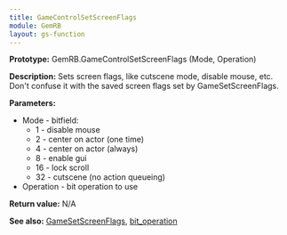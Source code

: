 ```yaml
---
title: GameControlSetScreenFlags
module: GemRB
layout: gs-function
---
```


**Prototype:** GemRB.GameControlSetScreenFlags (Mode, Operation)

**Description:** Sets screen flags, like cutscene mode, disable mouse, etc. 
Don't confuse it with the saved screen flags set by GameSetScreenFlags.

**Parameters:**
  * Mode - bitfield:
    * 1 - disable mouse
    * 2 - center on actor (one time)
    * 4 - center on actor (always)
    * 8 - enable gui
    * 16 - lock scroll
    * 32 - cutscene (no action queueing)
  * Operation - bit operation to use

**Return value:** N/A

**See also:** [GameSetScreenFlags](GameSetScreenFlags.md), [bit_operation](bit_operation.md)

